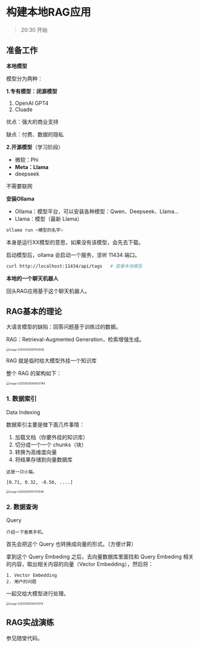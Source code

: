 # 构建本地RAG应用

> 20:30 开始

## 准备工作

**本地模型**



模型分为两种：

**1.专有模型：闭源模型**

1. OpenAI GPT4
2. Cluade

优点：强大的商业支持

缺点：付费、数据的隐私



**2.开源模型**（学习阶段）

- 微软：Phi
- **Meta：Llama**
- deepseek

不需要联网



**安装Ollama**

- Ollama：模型平台，可以安装各种模型：Qwen、Deepseek、Llama...
- Llama：模型（最新 Llama）

```bash
ollama run <模型的名字>
```

本身是运行XX模型的意思，如果没有该模型，会先去下载。

启动模型后，ollama 会启动一个服务，坚听 11434 端口。

```bash
curl http://localhost:11434/api/tags   # 查看本地模型
```



**本地的一个聊天机器人**

回头RAG应用基于这个聊天机器人。

## RAG基本的理论

大语言模型的缺陷：回答问题基于训练过的数据。

RAG：Retrieval-Augmented Generation，检索增强生成。

<img src="https://xiejie-typora.oss-cn-chengdu.aliyuncs.com/2025-05-28-011104.png" alt="image-20250528091104556" style="zoom:50%;" />

RAG 就是临时给大模型外挂一个知识库

整个 RAG 的架构如下：

<img src="https://xiejie-typora.oss-cn-chengdu.aliyuncs.com/2025-05-28-014544.png" alt="image-20250528094543784" style="zoom:50%;" />

### 1. 数据索引

Data Indexing

数据索引主要是做下面几件事情：

1. 加载文档（你要外挂的知识库）
2. 切分成一个一个 chunks（块）
3. 转换为高维度向量
4. 将结果存储到向量数据库

```
这是一只小猫。
```

```
[0.71, 0.32, -0.56, ....]
```

<img src="https://xiejie-typora.oss-cn-chengdu.aliyuncs.com/2025-05-28-021754.png" alt="image-20250528101753546" style="zoom:50%;" />

### 2. 数据查询

Query

```
介绍一下香蕉手机。
```

首先会把这个 Query 也转换成向量的形式。（方便计算）

拿到这个 Query Embeding 之后，去向量数据库里面找和 Query Embeding 相关的内容，取出相关内容的向量（Vector Embedding），然后将：

```
1. Vector Embedding
2. 用户的问题
```

一起交给大模型进行处理。

<img src="https://xiejie-typora.oss-cn-chengdu.aliyuncs.com/2025-05-28-054121.png" alt="image-20250528134121574" style="zoom:50%;" />

## RAG实战演练

参见随堂代码。
